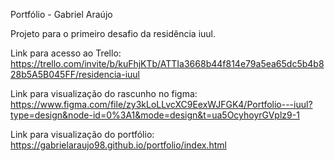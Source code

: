 Portfólio - Gabriel Araújo

Projeto para o primeiro desafio da residência iuul.

Link para acesso ao Trello: https://trello.com/invite/b/kuFhjKTb/ATTIa3668b44f814e79a5ea65dc5b4b828b5A5B045FF/residencia-iuul

Link para visualização do rascunho no figma: https://www.figma.com/file/zy3kLoLLvcXC9EexWJFGK4/Portfolio---iuul?type=design&node-id=0%3A1&mode=design&t=ua5OcyhoyrGVplz9-1

Link para visualização do portfólio: https://gabrielaraujo98.github.io/portfolio/index.html
